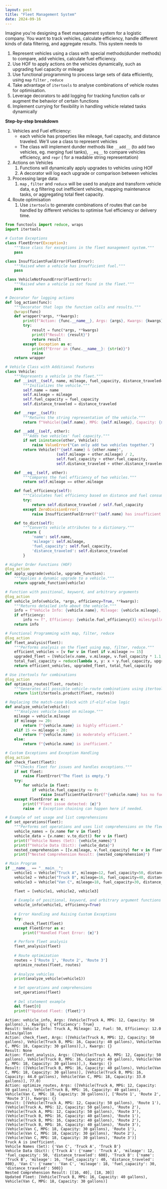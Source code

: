 ```yaml
---
layout: post
title: "Fleet Management System"
date: 2024-09-16
---
```


Imagine you're designing a fleet management system for a logistic company. You want to track vehicles, calculate efficiency, handle different kinds of data filtering, and aggregate results. This system needs to
1. Represent vehicles using a class with special methods(dunder methods) to compare, add vehicles, calculate fuel efficiency. 
2. Use HOF to apply actions on the vehicles dynamically, such as upgrading fuel capacity or mileage 
3. Use functional programming to process large sets of data efficiently, using  `map`  `filter` ,  `reduce` 
4. Take advantage of  `itertools`  to analyse combinations of vehicle routes for optimisation. 
5. Leverage decorators to add logging for tracking function calls or augment the behavior of certain functions
6. Implement currying for flexibility in handling vehicle related tasks dynamically 

**Step-by-step breakdown**
1. Vehicles and Fuel efficiency: 
   * each vehicle has properties like mileage, fuel capacity, and distance traveled. We'll use a class to represent vehicles  
   * The class will implement dunder methods like  `__add__` (to add two vehicles, eg. merging fuel tanks),  `__eq__`  to compare vehicles efficiency, and  `repr`  ( for a readable string representation)
2. Actions on Vehicles
   1. Functions will dynamically apply upgrades to vehicles using HOF
   2. A decorator will log each upgrade or comparison between vehicles 
3. Processing large data: 
   1.  `map` ,  `filter`  and  `reduce` will be used to analyze and transform vehicle data, e.g filtering out inefficient vehicles, mapping maintenance tasks, or aggregating total fleet capacity. 
4. Route optimisation 
   1. Use  `itertools` to generate combinations of routes that can be handled by different vehicles to optimise fuel efficiency or delivery time. 


```python
from functools import reduce, wraps
import itertools

# Custom Exceptions
class FleetError(Exception):
    """Base class for exceptions in the fleet management system."""
    pass

class InsufficientFuelError(FleetError):
    """Raised when a vehicle has insufficient fuel."""
    pass

class VehicleNotFoundError(FleetError):
    """Raised when a vehicle is not found in the fleet."""
    pass

# Decorator for logging actions
def log_action(func):
    """Decorator that logs the function calls and results."""
    @wraps(func)
    def wrapper(*args, **kwargs):
        print(f"Action: {func.__name__}, Args: {args}, Kwargs: {kwargs}")
        try:
            result = func(*args, **kwargs)
            print(f"Result: {result}")
            return result
        except Exception as e:
            print(f"Error in {func.__name__}: {str(e)}")
            raise
    return wrapper

# Vehicle Class with Additional Features
class Vehicle:
    """Represents a vehicle in the fleet."""
    def __init__(self, name, mileage, fuel_capacity, distance_traveled=0):
        """Initializes the vehicle."""
        self.name = name
        self.mileage = mileage
        self.fuel_capacity = fuel_capacity
        self.distance_traveled = distance_traveled

    def __repr__(self):
        """Returns the string representation of the vehicle."""
        return f"Vehicle({self.name}, MPG: {self.mileage}, Capacity: {self.fuel_capacity} gallons)"

    def __add__(self, other):
        """Adds two vehicles' fuel capacity."""
        if not isinstance(other, Vehicle):
            raise ValueError("Can only add two vehicles together.")
        return Vehicle(f"{self.name} & {other.name}",
                       (self.mileage + other.mileage) / 2,
                       self.fuel_capacity + other.fuel_capacity,
                       self.distance_traveled + other.distance_traveled)

    def __eq__(self, other):
        """Compares the fuel efficiency of two vehicles."""
        return self.mileage == other.mileage

    def fuel_efficiency(self):
        """Calculates fuel efficiency based on distance and fuel consumed."""
        try:
            return self.distance_traveled / self.fuel_capacity
        except ZeroDivisionError:
            raise InsufficientFuelError(f"{self.name} has insufficient fuel to calculate efficiency.")

    def to_dict(self):
        """Converts vehicle attributes to a dictionary."""
        return {
            'name': self.name,
            'mileage': self.mileage,
            'fuel_capacity': self.fuel_capacity,
            'distance_traveled': self.distance_traveled
        }

# Higher Order Functions (HOF)
@log_action
def apply_upgrade(vehicle, upgrade_function):
    """Applies a dynamic upgrade to a vehicle."""
    return upgrade_function(vehicle)

# Function with positional, keyword, and arbitrary arguments
@log_action
def vehicle_info(vehicle, *args, efficiency=True, **kwargs):
    """Returns detailed info about the vehicle."""
    info = f"Vehicle Info: {vehicle.name}, Mileage: {vehicle.mileage}, Fuel: {vehicle.fuel_capacity}"
    if efficiency:
        info += f", Efficiency: {vehicle.fuel_efficiency()} miles/gallon"
    return info

# Functional Programming with map, filter, reduce
@log_action
def fleet_analysis(fleet):
    """Performs analysis on the fleet using map, filter, reduce."""
    efficient_vehicles = [v for v in fleet if v.mileage >= 15]
    upgraded_fleet = [Vehicle(v.name, v.mileage, v.fuel_capacity * 1.1, v.distance_traveled) for v in efficient_vehicles]
    total_fuel_capacity = reduce(lambda x, y: x + y.fuel_capacity, upgraded_fleet, 0)
    return efficient_vehicles, upgraded_fleet, total_fuel_capacity

# Use itertools for combinations
@log_action
def optimize_routes(fleet, routes):
    """Generates all possible vehicle-route combinations using itertools."""
    return list(itertools.product(fleet, routes))

# Replacing the match-case block with if-elif-else logic
def analyze_vehicle(vehicle):
    """Analyzes vehicle based on mileage."""
    mileage = vehicle.mileage
    if mileage >= 20:
        return f"{vehicle.name} is highly efficient."
    elif 15 <= mileage < 20:
        return f"{vehicle.name} is moderately efficient."
    else:
        return f"{vehicle.name} is inefficient."

# Custom Exceptions and Exception Handling
@log_action
def check_fleet(fleet):
    """Checks fleet for issues and handles exceptions."""
    if not fleet:
        raise FleetError("The fleet is empty.")
    try:
        for vehicle in fleet:
            if vehicle.fuel_capacity <= 0:
                raise InsufficientFuelError(f"{vehicle.name} has no fuel.")
    except FleetError as e:
        print(f"Fleet issue detected: {e}")
        raise  # Exception chaining can happen here if needed.

# Example of set usage and list comprehensions
def set_operations(fleet):
    """Performs set operations and uses list comprehensions on the fleet."""
    vehicle_names = {v.name for v in fleet}
    vehicle_data = {v.name: v.to_dict() for v in fleet}
    print(f"Vehicle Names (Set): {vehicle_names}")
    print(f"Vehicle Data (Dict): {vehicle_data}")
    nested_comprehension = [[v.mileage, v.fuel_capacity] for v in fleet if v.mileage > 15]
    print(f"Nested Comprehension Result: {nested_comprehension}")

# Main Program
if __name__ == "__main__":
    vehicle1 = Vehicle("Truck A", mileage=12, fuel_capacity=50, distance_traveled=600)
    vehicle2 = Vehicle("Truck B", mileage=16, fuel_capacity=40, distance_traveled=800)
    vehicle3 = Vehicle("Van C", mileage=18, fuel_capacity=30, distance_traveled=500)

    fleet = [vehicle1, vehicle2, vehicle3]
    
    # Example of positional, keyword, and arbitrary argument functions
    vehicle_info(vehicle1, efficiency=True)
    
    # Error Handling and Raising Custom Exceptions
    try:
        check_fleet(fleet)
    except FleetError as e:
        print(f"Handled Fleet Error: {e}")

    # Perform fleet analysis
    fleet_analysis(fleet)
    
    # Route optimization
    routes = ['Route 1', 'Route 2', 'Route 3']
    optimize_routes(fleet, routes)
    
    # Analyze vehicles
    print(analyze_vehicle(vehicle1))

    # Set operations and comprehensions
    set_operations(fleet)
    
    # Del statement example
    del fleet[0]
    print(f"Updated Fleet: {fleet}")

```

    Action: vehicle_info, Args: (Vehicle(Truck A, MPG: 12, Capacity: 50 gallons),), Kwargs: {'efficiency': True}
    Result: Vehicle Info: Truck A, Mileage: 12, Fuel: 50, Efficiency: 12.0 miles/gallon
    Action: check_fleet, Args: ([Vehicle(Truck A, MPG: 12, Capacity: 50 gallons), Vehicle(Truck B, MPG: 16, Capacity: 40 gallons), Vehicle(Van C, MPG: 18, Capacity: 30 gallons)],), Kwargs: {}
    Result: None
    Action: fleet_analysis, Args: ([Vehicle(Truck A, MPG: 12, Capacity: 50 gallons), Vehicle(Truck B, MPG: 16, Capacity: 40 gallons), Vehicle(Van C, MPG: 18, Capacity: 30 gallons)],), Kwargs: {}
    Result: ([Vehicle(Truck B, MPG: 16, Capacity: 40 gallons), Vehicle(Van C, MPG: 18, Capacity: 30 gallons)], [Vehicle(Truck B, MPG: 16, Capacity: 44.0 gallons), Vehicle(Van C, MPG: 18, Capacity: 33.0 gallons)], 77.0)
    Action: optimize_routes, Args: ([Vehicle(Truck A, MPG: 12, Capacity: 50 gallons), Vehicle(Truck B, MPG: 16, Capacity: 40 gallons), Vehicle(Van C, MPG: 18, Capacity: 30 gallons)], ['Route 1', 'Route 2', 'Route 3']), Kwargs: {}
    Result: [(Vehicle(Truck A, MPG: 12, Capacity: 50 gallons), 'Route 1'), (Vehicle(Truck A, MPG: 12, Capacity: 50 gallons), 'Route 2'), (Vehicle(Truck A, MPG: 12, Capacity: 50 gallons), 'Route 3'), (Vehicle(Truck B, MPG: 16, Capacity: 40 gallons), 'Route 1'), (Vehicle(Truck B, MPG: 16, Capacity: 40 gallons), 'Route 2'), (Vehicle(Truck B, MPG: 16, Capacity: 40 gallons), 'Route 3'), (Vehicle(Van C, MPG: 18, Capacity: 30 gallons), 'Route 1'), (Vehicle(Van C, MPG: 18, Capacity: 30 gallons), 'Route 2'), (Vehicle(Van C, MPG: 18, Capacity: 30 gallons), 'Route 3')]
    Truck A is inefficient.
    Vehicle Names (Set): {'Van C', 'Truck A', 'Truck B'}
    Vehicle Data (Dict): {'Truck A': {'name': 'Truck A', 'mileage': 12, 'fuel_capacity': 50, 'distance_traveled': 600}, 'Truck B': {'name': 'Truck B', 'mileage': 16, 'fuel_capacity': 40, 'distance_traveled': 800}, 'Van C': {'name': 'Van C', 'mileage': 18, 'fuel_capacity': 30, 'distance_traveled': 500}}
    Nested Comprehension Result: [[16, 40], [18, 30]]
    Updated Fleet: [Vehicle(Truck B, MPG: 16, Capacity: 40 gallons), Vehicle(Van C, MPG: 18, Capacity: 30 gallons)]

